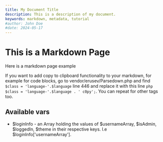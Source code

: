 ```yaml
---
title: My Document Title
description: This is a description of my document.
keywords: markdown, metadata, tutorial
#author: John Doe
#date: 2024-05-17
---
```


# This is a Markdown Page

Here is a markdown page example

If you want to add copy to clipboard functionality to your markdown, for example for code blocks, go to vendor/erusev/Parsedown.php and find `$class = 'language-'.$language` line 446 and replace it with this line ``` php $class = 'language-'.$language . ' c0py'; ```. You can repeat for other tags too.

## Available vars

- $loginInfo - an Array holding the values of $usernameArray, $isAdmin, $loggedIn, $theme in their respective keys. I.e $loginInfo['usernameArray'].
